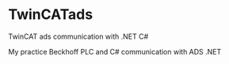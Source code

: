 # TwinCATads
TwinCAT ads communication with .NET C#

My practice Beckhoff PLC and C# communication with ADS .NET
